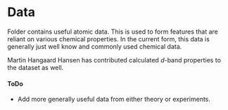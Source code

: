 # Data

Folder contains useful atomic data. This is used to form features that are
reliant on various chemical properties. In the current form, this data is
generally just well know and commonly used chemical data.

Martin Hangaard Hansen has contributed calculated _d_-band properties to the
dataset as well.

#### ToDo

*   Add more generally useful data from either theory or experiments.
